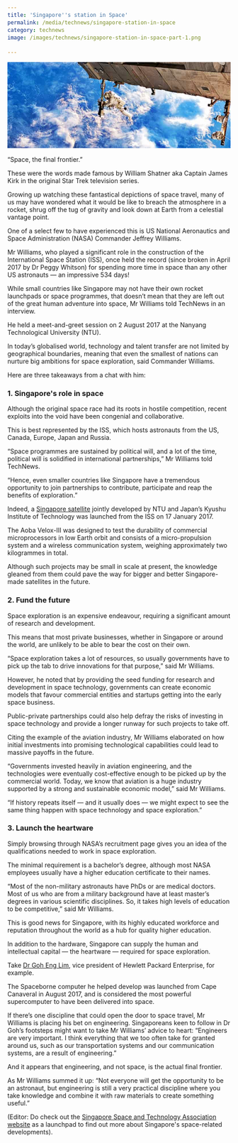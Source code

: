 ```yaml
---
title: 'Singapore''s station in Space'
permalink: /media/technews/singapore-station-in-space
category: technews
image: /images/technews/singapore-station-in-space-part-1.png

---
```



![singapore's station in space](/images/technews/singapore-station-in-space-part-1.png)

“Space, the final frontier.”

These were the words made famous by William Shatner aka Captain James Kirk in the original Star Trek television series.

Growing up watching these fantastical depictions of space travel, many of us may have wondered what it would be like to breach the atmosphere in a rocket, shrug off the tug of gravity and look down at Earth from a celestial vantage point.

One of a select few to have experienced this is US National Aeronautics and Space Administration (NASA) Commander Jeffrey Williams.

Mr Williams, who played a significant role in the construction of the International Space Station (ISS), once held the record (since broken in April 2017 by Dr Peggy Whitson) for spending more time in space than any other US astronauts — an impressive 534 days!

While small countries like Singapore may not have their own rocket launchpads or space programmes, that doesn’t mean that they are left out of the great human adventure into space, Mr Williams told TechNews in an interview.

He held a meet-and-greet session on 2 August 2017 at the Nanyang Technological University (NTU).

In today’s globalised world, technology and talent transfer are not limited by geographical boundaries, meaning that even the smallest of nations can nurture big ambitions for space exploration, said Commander Williams.

Here are three takeaways from a chat with him:

### **1. Singapore's role in space**
Although the original space race had its roots in hostile competition, recent exploits into the void have been congenial and collaborative.

This is best represented by the ISS, which hosts astronauts from the US, Canada, Europe, Japan and Russia.

“Space programmes are sustained by political will, and a lot of the time, political will is solidified in international partnerships,” Mr Williams told TechNews.

“Hence, even smaller countries like Singapore have a tremendous opportunity to join partnerships to contribute, participate and reap the benefits of exploration.”

Indeed, a [Singapore satellite](https://www.straitstimes.com/singapore/7th-ntu-satellite-marks-a-spore-first) jointly developed by NTU and Japan’s Kyushu Institute of Technology was launched from the ISS on 17 January 2017.

The Aoba Velox-III was designed to test the durability of commercial microprocessors in low Earth orbit and consists of a micro-propulsion system and a wireless communication system, weighing approximately two kilogrammes in total.

Although such projects may be small in scale at present, the knowledge gleaned from them could pave the way for bigger and better Singapore-made satellites in the future.

### **2. Fund the future**
Space exploration is an expensive endeavour, requiring a significant amount of research and development.

This means that most private businesses, whether in Singapore or around the world, are unlikely to be able to bear the cost on their own.

“Space exploration takes a lot of resources, so usually governments have to pick up the tab to drive innovations for that purpose,” said Mr Williams.

However, he noted that by providing the seed funding for research and development in space technology, governments can create economic models that favour commercial entities and startups getting into the early space business.

Public-private partnerships could also help defray the risks of investing in space technology and provide a longer runway for such projects to take off.

Citing the example of the aviation industry, Mr Williams elaborated on how initial investments into promising technological capabilities could lead to massive payoffs in the future.

“Governments invested heavily in aviation engineering, and the technologies were eventually cost-effective enough to be picked up by the commercial world. Today, we know that aviation is a huge industry supported by a strong and sustainable economic model,” said Mr Williams.

“If history repeats itself — and it usually does — we might expect to see the same thing happen with space technology and space exploration.”

### **3. Launch the heartware**
Simply browsing through NASA’s recruitment page gives you an idea of the qualifications needed to work in space exploration.

The minimal requirement is a bachelor’s degree, although most NASA employees usually have a higher education certificate to their names.

“Most of the non-military astronauts have PhDs or are medical doctors. Most of us who are from a military background have at least master’s degrees in various scientific disciplines. So, it takes high levels of education to be competitive,” said Mr Williams.

This is good news for Singapore, with its highly educated workforce and reputation throughout the world as a hub for quality higher education.

In addition to the hardware, Singapore can supply the human and intellectual capital — the heartware — required for space exploration.

Take [Dr Goh Eng Lim](https://www.channelnewsasia.com/news/technology/meet-goh-eng-lim-the-singaporean-behind-the-most-powerful-9125412), vice president of Hewlett Packard Enterprise, for example.

The Spaceborne computer he helped develop was launched from Cape Canaveral in August 2017, and is considered the most powerful supercomputer to have been delivered into space.

If there’s one discipline that could open the door to space travel, Mr Williams is placing his bet on engineering. Singaporeans keen to follow in Dr Goh’s footsteps might want to take Mr Williams’ advice to heart: “Engineers are very important. I think everything that we too often take for granted around us, such as our transportation systems and our communication systems, are a result of engineering.”

And it appears that engineering, and not space, is the actual final frontier.

As Mr Williams summed it up: “Not everyone will get the opportunity to be an astronaut, but engineering is still a very practical discipline where you take knowledge and combine it with raw materials to create something useful.”

(Editor: Do check out the [Singapore Space and Technology Association website](https://www.space.org.sg/) as a launchpad to find out more about Singapore's space-related developments).
